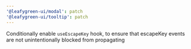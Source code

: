 ```yaml
---
'@leafygreen-ui/modal': patch
'@leafygreen-ui/tooltip': patch
---
```


Conditionally enable `useEscapeKey` hook, to ensure that escapeKey events are not unintentionally blocked from propagating
